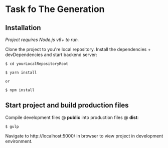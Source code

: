 # Task fo The Generation

## Installation
*Project requires Node.js v6+ to run.*

Clone the project to you're local repository. Install the dependencies + devDependencies and start backend server:
```
$ cd yourLocalRepositoryRoot

$ yarn install

or

$ npm install
```

## Start project and build production files
Compile development files @ **public** into production files @ **dist**:
```
$ gulp

```
Navigate to http://localhost:5000/ in browser to view project in development environment.
